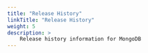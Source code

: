 ```yaml
---
title: "Release History"
linkTitle: "Release History"
weight: 5
description: >
    Release history information for MongoDB
---
```


